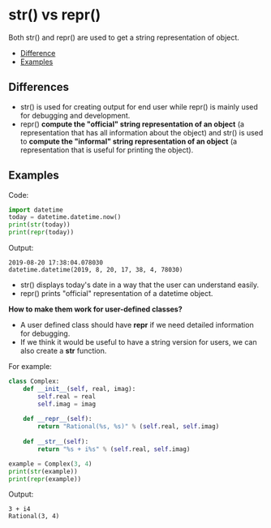 # str() vs repr()

Both str() and repr() are used to get a string representation of object.

* [Difference](#differences)
* [Examples](#examples)

## Differences

* str() is used for creating output for end user while repr() is mainly used for debugging and development.
* repr() __compute the "official" string representation of an object__ (a representation that has all information about the object) and str() is used to __compute the "informal" string representation of an object__ (a representation that is useful for printing the object).


## Examples

Code:
```python
import datetime
today = datetime.datetime.now()
print(str(today))
print(repr(today))
```
Output:
```
2019-08-20 17:38:04.078030
datetime.datetime(2019, 8, 20, 17, 38, 4, 78030)
```
* str() displays today's date in a way that the user can understand easily.
* repr() prints "official" representation of a datetime object.

__How to make them work for user-defined classes?__

* A user defined class should have __repr__ if we need detailed information for debugging.
* If we think it would be useful to have a string version for users, we can also create a __str__ function.

For example:
```python
class Complex:
    def __init__(self, real, imag):
        self.real = real
        self.imag = imag
    
    def __repr__(self):
        return "Rational(%s, %s)" % (self.real, self.imag)
    
    def __str__(self):
        return "%s + i%s" % (self.real, self.imag)

example = Complex(3, 4)
print(str(example))
print(repr(example))
```

Output:
```
3 + i4
Rational(3, 4)
```
